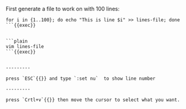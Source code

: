 
First generate a file to work on with 100 lines:

```plain
for i in {1..100}; do echo "This is line $i" >> lines-file; done
```{{exec}}


```plain
vim lines-file
```{{exec}}


---------

press `ESC`{{}} and type `:set nu`  to show line number

---------

press `Crtl+v`{{}} then move the cursor to select what you want.


